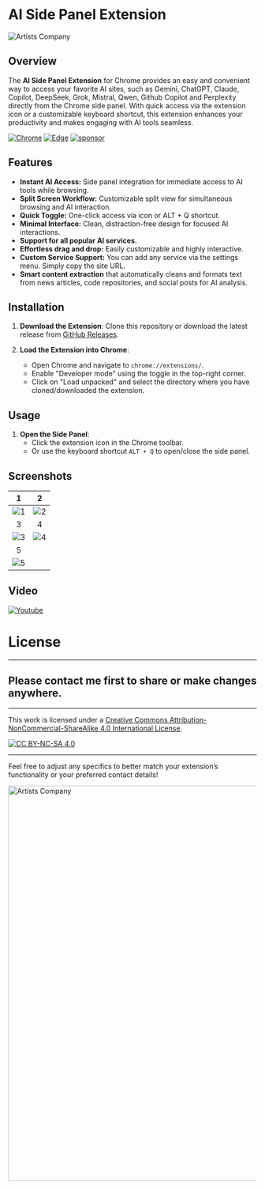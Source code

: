 
# AI Side Panel Extension

![Artists Company](https://raw.githubusercontent.com/creosB/AI-Side-Panel-Extension/refs/heads/main/Images/EN/EN_Marquee_Promo.png)

## Overview

The **AI Side Panel Extension** for Chrome provides an easy and convenient way to access your favorite AI sites, such as Gemini, ChatGPT, Claude, Copilot, DeepSeek, Grok, Mistral, Qwen, Github Copilot and Perplexity directly from the Chrome side panel. With quick access via the extension icon or a customizable keyboard shortcut, this extension enhances your productivity and makes engaging with AI tools seamless.


[![Chrome](https://raw.githubusercontent.com/creosB/creosB/refs/heads/main/assets/Chrome%20Web%20Store.svg)](https://chromewebstore.google.com/detail/ai-side-panel/icapcpllhdnnpcmfdcgpnbgchfenmjmg)
[![Edge](https://raw.githubusercontent.com/creosB/creosB/2ca982c79eff856e6bf5bf8f647e8e9eaaab7cb4/assets/Edge.svg)](https://microsoftedge.microsoft.com/addons/detail/ai-side-panel/okldldohcpoeldjackkdakhoflphiipn)
[![sponsor](https://www.buymeacoffee.com/assets/img/custom_images/orange_img.png)](https://www.buymeacoffee.com/creos)

## Features

- **Instant AI Access:** Side panel integration for immediate access to AI tools while browsing.
- **Split Screen Workflow:** Customizable split view for simultaneous browsing and AI interaction.
- **Quick Toggle:** One-click access via icon or ALT + Q shortcut.
- **Minimal Interface:** Clean, distraction-free design for focused AI interactions.
- **Support for all popular AI services.**
- **Effortless drag and drop:** Easily customizable and highly interactive.
- **Custom Service Support:** You can add any service via the settings menu. Simply copy the site URL.
- **Smart content extraction** that automatically cleans and formats text from news articles, code repositories, and social posts for AI analysis.

## Installation

1. **Download the Extension**: Clone this repository or download the latest release from [GitHub Releases](https://github.com/creosB/AI-Side-Panel-Extension/releases/tag/release).
2. **Load the Extension into Chrome**:

   - Open Chrome and navigate to `chrome://extensions/`.
   - Enable "Developer mode" using the toggle in the top-right corner.
   - Click on "Load unpacked" and select the directory where you have cloned/downloaded the extension.

## Usage

1. **Open the Side Panel**:
   - Click the extension icon in the Chrome toolbar.
   - Or use the keyboard shortcut `ALT + Q` to open/close the side panel.

## Screenshots
1          |  2
:-------------------------:|:-------------------------:
![1](https://raw.githubusercontent.com/creosB/AI-Side-Panel-Extension/refs/heads/main/Images/EN/EN_Screen1.png) | ![2](https://raw.githubusercontent.com/creosB/AI-Side-Panel-Extension/refs/heads/main/Images/EN/EN_Screen2.png)
3            |  4
![3](https://raw.githubusercontent.com/creosB/AI-Side-Panel-Extension/refs/heads/main/Images/EN/EN_Screen3.png) | ![4](https://raw.githubusercontent.com/creosB/AI-Side-Panel-Extension/refs/heads/main/Images/EN/EN_Screen4.png)
5           |         
![5](https://raw.githubusercontent.com/creosB/AI-Side-Panel-Extension/refs/heads/main/Images/EN/EN_Screen5.png) | 

## Video
[![Youtube](http://img.youtube.com/vi/IXg5vbPg-i0/0.jpg)](https://youtu.be/XgjswBi9eyU)


# License

---

## Please contact me first to share or make changes anywhere.
***
This work is licensed under a
[Creative Commons Attribution-NonCommercial-ShareAlike 4.0 International License][cc-by-nc-sa].

[![CC BY-NC-SA 4.0][cc-by-nc-sa-image]][cc-by-nc-sa]

[cc-by-nc-sa]: http://creativecommons.org/licenses/by-nc-sa/4.0/
[cc-by-nc-sa-image]: https://licensebuttons.net/l/by-nc-sa/4.0/88x31.png
[cc-by-nc-sa-shield]: https://img.shields.io/badge/License-CC%20BY--NC--SA%204.0-lightgrey.svg
***

Feel free to adjust any specifics to better match your extension’s functionality or your preferred contact details!

<a href="https://artistscompany.net/">
  <img src="https://raw.githubusercontent.com/creosB/presentation/main/background.png" alt="Artists Company" width="800">
</a>
